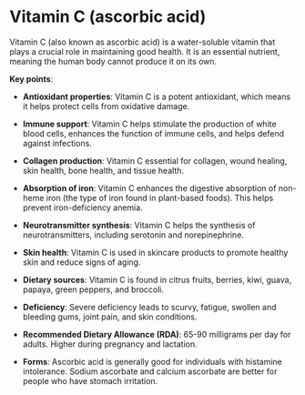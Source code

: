 <!--
source: gpt-3 + jph editing
aka: ascorbic acid
tags: vitamins
-->

# Vitamin C (ascorbic acid)

Vitamin C (also known as ascorbic acid) is a water-soluble vitamin that plays a crucial role in maintaining good health. It is an essential nutrient, meaning the human body cannot produce it on its own.

**Key points**:

* **Antioxidant properties**: Vitamin C is a potent antioxidant, which means it helps protect cells from oxidative damage.

* **Immune support**: Vitamin C helps stimulate the production of white blood cells, enhances the function of immune cells, and helps defend against infections.

* **Collagen production**: Vitamin C essential for collagen, wound healing, skin health, bone health, and tissue health.

* **Absorption of iron**: Vitamin C enhances the digestive absorption of non-heme iron (the type of iron found in plant-based foods). This helps prevent iron-deficiency anemia.

* **Neurotransmitter synthesis**: Vitamin C helps the synthesis of neurotransmitters, including serotonin and norepinephrine.

* **Skin health**: Vitamin C is used in skincare products to promote healthy skin and reduce signs of aging.

* **Dietary sources**: Vitamin C is found in citrus fruits, berries, kiwi, guava, papaya, green peppers, and broccoli.

* **Deficiency**: Severe deficiency leads to scurvy, fatigue, swollen and bleeding gums, joint pain, and skin conditions.

* **Recommended Dietary Allowance (RDA)**: 65-90 milligrams per day for adults. Higher during pregnancy and lactation.

* **Forms**: Ascorbic acid is generally good for individuals with histamine intolerance. Sodium ascorbate and calcium ascorbate are better for people who have stomach irritation.
  